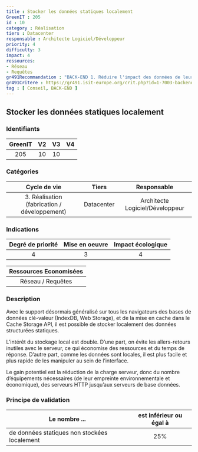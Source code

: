 ```yaml
---
title : Stocker les données statiques localement
GreenIT : 205
id : 10
category : Réalisation
tiers : Datacenter
responsable : Architecte Logiciel/Développeur
priority: 4
difficulty: 3
impact: 4
ressources:
- Réseau
- Requêtes
gr491Recommandation : "BACK-END 1. Réduire l'impact des données de leur stockage et accès"
gr491Critere : https://gr491.isit-europe.org/crit.php?id=1-7003-backend-les-moteurs-de-gestion-de-bases-de
tag : [ Conseil, BACK-END ]
---
```


## Stocker les données statiques localement

### Identifiants

| GreenIT |  V2  |  V3  |  V4  |
|:-------:|:----:|:----:|:----:|
|  205    | 10  | 10  |      |

### Catégories

| Cycle de vie |  Tiers  |  Responsable  |
|:---------:|:----:|:----:|
| 3. Réalisation (fabrication / développement) | Datacenter | Architecte Logiciel/Développeur |

### Indications

| Degré de priorité |      Mise en oeuvre       |  Impact écologique    |
|:-------------------:|:-------------------------:|:---------------------:|
| 4 | 3 | 4 |

|Ressources Economisées                                      |
|:----------------------------------------------------------:|
| Réseau / Requêtes    |

### Description

Avec le support désormais généralisé sur tous les navigateurs des bases de données clé-valeur (IndexDB, Web Storage), et de la mise en cache dans le Cache Storage API, il est possible de stocker localement des données structurées statiques.

L’intérêt du stockage local est double. D’une part, on évite les allers-retours inutiles avec le serveur, ce qui économise des ressources et du temps de réponse.
D’autre part, comme les données sont locales, il est plus facile et plus rapide de les manipuler au sein de l’interface.

Le gain potentiel est la réduction de la charge serveur, donc du nombre d’équipements nécessaires (de leur empreinte environnementale et économique),
des serveurs HTTP jusqu’aux serveurs de base données.

### Principe de validation

| Le nombre ...     | est inférieur ou égal à   |  
|-------------------|:-------------------------:|
| de données statiques non stockées localement  | 25%  |
